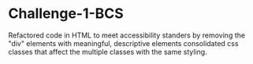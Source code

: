 # Challenge-1-BCS
Refactored code in HTML to meet accessibility standers by removing the "div" elements with meaningful, descriptive elements
consolidated css classes that affect the multiple classes with the same styling.
